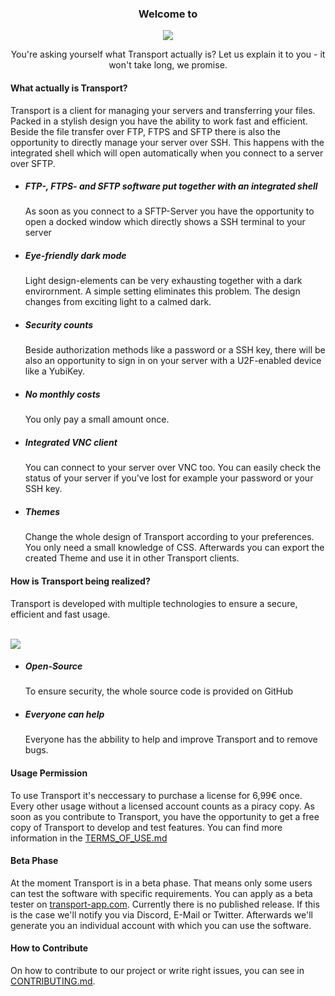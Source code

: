 <h3 align="center">Welcome to</h2>
<p align="center">
  <img src="https://transport-app.com/files/img/logo_colored.png">
</p>
<p align="center">You're asking yourself what Transport actually is? Let us explain it to you - it won't take long, we promise.</p>


<h4>What actually is Transport?</h4>
<p>Transport is a client for managing your servers and transferring your files. Packed in a stylish design you have the ability to work fast and efficient. Beside the file transfer over FTP, FTPS and SFTP there is also the opportunity to directly manage your server over SSH. This happens with the integrated shell which will open automatically when you connect to a server over SFTP.</p>

<ul>
<li><h5>FTP-, FTPS- and SFTP software put together with an integrated shell</h5></li>
<p>As soon as you connect to a SFTP-Server you have the opportunity to open a docked window which directly shows a SSH terminal to your server</p>

<li><h5>Eye-friendly dark mode</h5></li>
<p>Light design-elements can be very exhausting together with a dark envirornment. A simple setting eliminates this problem. The design changes from exciting light to a calmed dark.</p>

<li><h5>Security counts</h5></li>
<p>Beside authorization methods like a password or a SSH key, there will be also an opportunity to sign in on your server with a U2F-enabled device like a YubiKey.</p>

<li><h5>No monthly costs</h5></li>
<p>You only pay a small amount once.</p>

<li><h5>Integrated VNC client</h5></li>
<p>You can connect to your server over VNC too. You can easily check the status of your server if you've lost for example your password or your SSH key.</p>

<li><h5>Themes</h5></li>
<p>Change the whole design of Transport according to your preferences. You only need a small knowledge of CSS. Afterwards you can export the created Theme and use it in other Transport clients.</p>
</ul>


<h4>How is Transport being realized?</h4>
<p>Transport is developed with multiple technologies to ensure a secure, efficient and fast usage.</p>
<br>
<img src="https://transport-app.com/files/img/technologies.png">
<ul>
<li>
<h5>Open-Source</h5>
<p>To ensure security, the whole source code is provided on GitHub</p>
</li>
<li>
<h5>Everyone can help</h5>
<p>Everyone has the abbility to help and improve Transport and to remove bugs.</p>
</li>
</ul>

<h4>Usage Permission</h4>
<p>To use Transport it's neccessary to purchase a license for 6,99€ once. Every other usage without a licensed account counts as a piracy copy. As soon as you contribute to Transport, you have the opportunity to get a free copy of Transport to develop and test features. You can find more information in the <a href="https://github.com/AlexanderMandera/Transport-Desktop/blob/master/TERMS_OF_USE.md">TERMS_OF_USE.md</a>


<h4>Beta Phase</h4>
<p>At the moment Transport is in a beta phase. That means only some users can test the software with specific requirements. You can apply as a beta tester on <a href="https://transport-app.com">transport-app.com</a>. Currently there is no published release. If this is the case we'll notify you via Discord, E-Mail or Twitter. Afterwards we'll generate you an individual account with which you can use the software.</p>

<h4>How to Contribute</h4>
<p>On how to contribute to our project or write right issues, you can see in <a href="https://github.com/AlexanderMandera/Transport-Desktop/blob/master/CONTRIBUTING.md">CONTRIBUTING.md</a>.